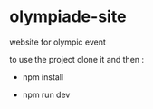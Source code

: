 # olympiade-site
website for olympic event 


to use the project clone it and then :

- npm install

- npm run dev
